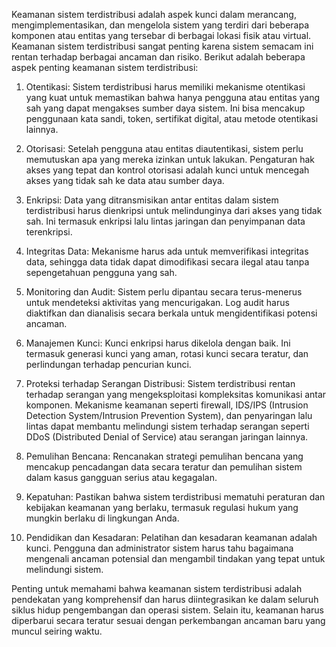 Keamanan sistem terdistribusi adalah aspek kunci dalam merancang, mengimplementasikan, dan mengelola sistem yang terdiri dari beberapa komponen atau entitas yang tersebar di berbagai lokasi fisik atau virtual. Keamanan sistem terdistribusi sangat penting karena sistem semacam ini rentan terhadap berbagai ancaman dan risiko. Berikut adalah beberapa aspek penting keamanan sistem terdistribusi:

1. Otentikasi: Sistem terdistribusi harus memiliki mekanisme otentikasi yang kuat untuk memastikan bahwa hanya pengguna atau entitas yang sah yang dapat mengakses sumber daya sistem. Ini bisa mencakup penggunaan kata sandi, token, sertifikat digital, atau metode otentikasi lainnya.

2. Otorisasi: Setelah pengguna atau entitas diautentikasi, sistem perlu memutuskan apa yang mereka izinkan untuk lakukan. Pengaturan hak akses yang tepat dan kontrol otorisasi adalah kunci untuk mencegah akses yang tidak sah ke data atau sumber daya.

3. Enkripsi: Data yang ditransmisikan antar entitas dalam sistem terdistribusi harus dienkripsi untuk melindunginya dari akses yang tidak sah. Ini termasuk enkripsi lalu lintas jaringan dan penyimpanan data terenkripsi.

4. Integritas Data: Mekanisme harus ada untuk memverifikasi integritas data, sehingga data tidak dapat dimodifikasi secara ilegal atau tanpa sepengetahuan pengguna yang sah.

5. Monitoring dan Audit: Sistem perlu dipantau secara terus-menerus untuk mendeteksi aktivitas yang mencurigakan. Log audit harus diaktifkan dan dianalisis secara berkala untuk mengidentifikasi potensi ancaman.

6. Manajemen Kunci: Kunci enkripsi harus dikelola dengan baik. Ini termasuk generasi kunci yang aman, rotasi kunci secara teratur, dan perlindungan terhadap pencurian kunci.

7. Proteksi terhadap Serangan Distribusi: Sistem terdistribusi rentan terhadap serangan yang mengeksploitasi kompleksitas komunikasi antar komponen. Mekanisme keamanan seperti firewall, IDS/IPS (Intrusion Detection System/Intrusion Prevention System), dan penyaringan lalu lintas dapat membantu melindungi sistem terhadap serangan seperti DDoS (Distributed Denial of Service) atau serangan jaringan lainnya.

8. Pemulihan Bencana: Rencanakan strategi pemulihan bencana yang mencakup pencadangan data secara teratur dan pemulihan sistem dalam kasus gangguan serius atau kegagalan.

9. Kepatuhan: Pastikan bahwa sistem terdistribusi mematuhi peraturan dan kebijakan keamanan yang berlaku, termasuk regulasi hukum yang mungkin berlaku di lingkungan Anda.

10. Pendidikan dan Kesadaran: Pelatihan dan kesadaran keamanan adalah kunci. Pengguna dan administrator sistem harus tahu bagaimana mengenali ancaman potensial dan mengambil tindakan yang tepat untuk melindungi sistem.

Penting untuk memahami bahwa keamanan sistem terdistribusi adalah pendekatan yang komprehensif dan harus diintegrasikan ke dalam seluruh siklus hidup pengembangan dan operasi sistem. Selain itu, keamanan harus diperbarui secara teratur sesuai dengan perkembangan ancaman baru yang muncul seiring waktu.
